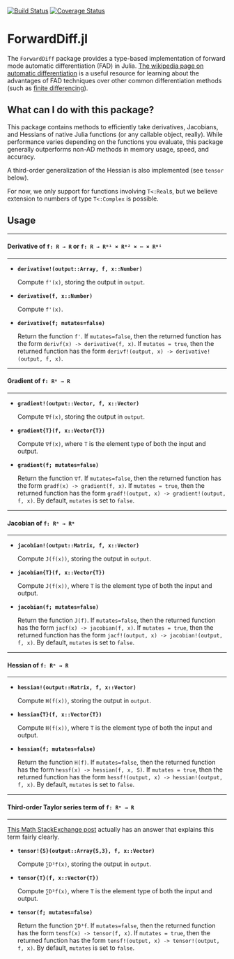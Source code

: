 [![Build Status](https://travis-ci.org/JuliaDiff/ForwardDiff.jl.svg?branch=nduals-refactor)](https://travis-ci.org/JuliaDiff/ForwardDiff.jl) [![Coverage Status](https://coveralls.io/repos/JuliaDiff/ForwardDiff.jl/badge.svg?branch=nduals-refactor&service=github)](https://coveralls.io/github/JuliaDiff/ForwardDiff.jl?branch=nduals-refactor)

# ForwardDiff.jl

The `ForwardDiff` package provides a type-based implementation of forward mode automatic differentiation (FAD) in Julia. [The wikipedia page on automatic differentiation](https://en.wikipedia.org/wiki/Automatic_differentiation) is a useful resource for learning about the advantages of FAD techniques over other common differentiation methods (such as [finite differencing](https://en.wikipedia.org/wiki/Numerical_differentiation)).

## What can I do with this package?

This package contains methods to efficiently take derivatives, Jacobians, and Hessians of native Julia functions (or any callable object, really). While performance varies depending on the functions you evaluate, this package generally outperforms non-AD methods in memory usage, speed, and accuracy.

A third-order generalization of the Hessian is also implemented (see `tensor` below). 

For now, we only support for functions involving `T<:Real`s, but we believe extension to numbers of type `T<:Complex` is possible.

## Usage

---
#### Derivative of `f: R → R` or `f: R → Rᵐ¹ × Rᵐ² × ⋯ × Rᵐⁱ`
---

- **`derivative!(output::Array, f, x::Number)`**
    
    Compute `f'(x)`, storing the output in `output`.

- **`derivative(f, x::Number)`**
    
    Compute `f'(x)`.

- **`derivative(f; mutates=false)`**
    
    Return the function `f'`. If `mutates=false`, then the returned function has the form `derivf(x) -> derivative(f, x)`. If `mutates = true`, then the returned function has the form `derivf!(output, x) -> derivative!(output, f, x)`.

---
#### Gradient of `f: Rⁿ → R`
---

- **`gradient!(output::Vector, f, x::Vector)`**

    Compute `∇f(x)`, storing the output in `output`.

- **`gradient{T}(f, x::Vector{T})`**

    Compute `∇f(x)`, where `T` is the element type of both the input and output.

- **`gradient(f; mutates=false)`**

    Return the function `∇f`. If `mutates=false`, then the returned function has the form `gradf(x) -> gradient(f, x)`. If `mutates = true`, then the returned function has the form `gradf!(output, x) -> gradient!(output, f, x)`. By default, `mutates` is set to `false`.

---
#### Jacobian of `f: Rⁿ → Rᵐ`
---

- **`jacobian!(output::Matrix, f, x::Vector)`**

    Compute `J(f(x))`, storing the output in `output`.

- **`jacobian{T}(f, x::Vector{T})`**

    Compute `J(f(x))`, where `T` is the element type of both the input and output.

- **`jacobian(f; mutates=false)`**

    Return the function `J(f)`. If `mutates=false`, then the returned function has the form `jacf(x) -> jacobian(f, x)`. If `mutates = true`, then the returned function has the form `jacf!(output, x) -> jacobian!(output, f, x)`. By default, `mutates` is set to `false`.

---
#### Hessian of `f: Rⁿ → R`
---

- **`hessian!(output::Matrix, f, x::Vector)`**

    Compute `H(f(x))`, storing the output in `output`.

- **`hessian{T}(f, x::Vector{T})`**

    Compute `H(f(x))`, where `T` is the element type of both the input and output.

- **`hessian(f; mutates=false)`**

    Return the function `H(f)`. If `mutates=false`, then the returned function has the form `hessf(x) -> hessian(f, x, S)`. If `mutates = true`, then the returned function has the form `hessf!(output, x) -> hessian!(output, f, x)`. By default, `mutates` is set to `false`.

---
#### Third-order Taylor series term of `f: Rⁿ → R`
---

[This Math StackExchange post](http://math.stackexchange.com/questions/556951/third-order-term-in-taylor-series) actually has an answer that explains this term fairly clearly.

- **`tensor!{S}(output::Array{S,3}, f, x::Vector)`**

    Compute `∑D³f(x)`, storing the output in `output`.

- **`tensor{T}(f, x::Vector{T})`**

    Compute `∑D³f(x)`, where `T` is the element type of both the input and output.

- **`tensor(f; mutates=false)`**

    Return the function ``∑D³f``. If `mutates=false`, then the returned function has the form `tensf(x) -> tensor(f, x)`. If `mutates = true`, then the returned function has the form `tensf!(output, x) -> tensor!(output, f, x)`. By default, `mutates` is set to `false`.
